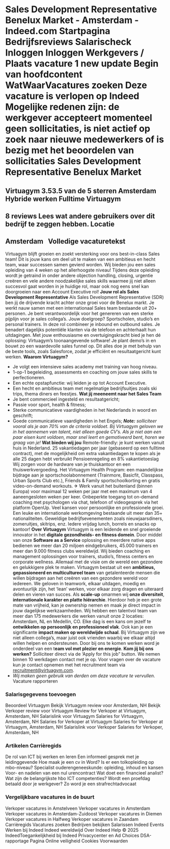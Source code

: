 Sales Development Representative Benelux Market - Amsterdam - Indeed.com
Startpagina
Bedrijfsreviews
Salarischeck
Inloggen
Inloggen
Werkgevers / Plaats vacature
1 new update
Begin van hoofdcontent
WatWaarVacatures zoeken
Deze vacature is verlopen op Indeed
Mogelijke redenen zijn: de werkgever accepteert momenteel geen sollicitaties, is niet actief op zoek naar nieuwe medewerkers of is bezig met het beoordelen van sollicitaties
Sales Development Representative Benelux Market
===============================================
Virtuagym
3.53.5 van de 5 sterren
Amsterdam
Hybride werken
Fulltime
Virtuagym
---------
8 reviews
Lees wat andere gebruikers over dit bedrijf te zeggen hebben.
Locatie
-------
Amsterdam
&nbsp;
Volledige vacaturetekst
-----------------------
Virtuagym blijft groeien en zoekt versterking voor ons best-in-class Sales team! Dit is jouw kans om deel uit te maken van een ambitieus en hecht team, waar successen samen gevierd worden. Wij bieden jou een sales opleiding van 4 weken op het allerhoogste niveau! Tijdens deze opleiding wordt je getraind in onder andere objection handling, closing, urgentie creëren en vele andere noodzakelijke sales skills waarmee jij niet alleen succesvol gaat worden in je huidige rol, maar ook nog eens snel kan doorgroeien naar een Account Executive rol!
**Jouw rol als Sales Development Representative**
Als Sales Development Representative (SDR) ben jij de drijvende kracht achter onze groei voor de Benelux markt. Je werkt nauw samen met een internationaal Sales team bestaande uit 20+ personen. Je bent verantwoordelijk voor het genereren van een sterke pijplijn voor je sales collega’s. Jouw doelgroep? Sportscholen, studio’s en personal trainers.
In deze rol combineer je inbound en outbound sales. Je benadert dagelijks potentiële klanten via de telefoon en achterhaalt hun uitdagingen. Met jouw enthousiasme en overtuigingskracht bied je hen dé oplossing: Virtuagym’s toonaangevende software! Je plant demo’s in en bouwt zo een waardevolle sales funnel op. Dit alles doe je met behulp van de beste tools, zoals Salesforce, zodat je efficiënt en resultaatgericht kunt werken.
**Waarom Virtuagym?**
* Je volgt een intensieve sales academy met training van hoog niveau.
* 1-op-1 begeleiding, assessments en coaching om jouw sales skills te perfectioneren.
* Een echte opstapfunctie: wij leiden je op tot Account Executive.
* Een hecht en ambitieus team met regelmatige bedrijfsuitjes zoals ski trips, thema diners en feestjes.
**Wat jij meeneemt naar het Sales Team**
* Je bent commercieel ingesteld en resultaatgericht;
* Passie voor sport, health & fitness;
* Sterke communicatieve vaardigheden in het Nederlands in woord en geschrift;
* Goede communicatieve vaardigheden in het Engels;
***Note:*** *solliciteer vooral als je aan 70% van de criteria voldoet. Bij Virtuagym geloven we in het aannemen van talent, niet alleen goede CV’s. Als je niet aan een paar eisen kunt voldoen, maar snel leert en gemotiveerd bent, horen we graag van je!*
**Wat bieden wij jou**
Remote-friendly: je kunt werken vanuit huis in Nederland.
25 vakantiedagen per jaar (gebaseerd op een fulltime contract), met de mogelijkheid om extra vakantiedagen te kopen als je alle 25 dagen hebt verbruikt
Pensioenregeling en 8% vakantietoeslag
Wij zorgen voor de hardware van je thuiskantoor en een thuiswerkvergoeding.
Het Virtuagym Health Program: een maandelijkse bijdrage aan je sportschoolabonnement (Trainmore, Basicfit, Classpass, Urban Sports Club etc.), Friends & Family sportschoolkorting en gratis video-on-demand workouts.
✈ Werk vanuit het buitenland (binnen Europa) voor maximaal 12 weken per jaar met een maximum van 4 aaneengesloten weken per keer.
Onbeperkte toegang tot on-demand coaching met psychologen via chat, telefoon of videogesprek via het platform OpenUp.
Veel kansen voor persoonlijke en professionele groei.
Een leuke en internationale werkomgeving bestaande uit meer dan 35+ nationaliteiten.
Geweldige bedrijfsevenementen zoals nieuwjaarsdiners, zomeruitjes, skitrips, enz.
Iedere vrijdag lunch, borrels en snacks op kantoor!
**Over Virtuagym**
Virtuagym is een leidende en snel groeiende innovator in het **digitale gezondheids- en fitness domein**. Door middel van onze **Software as a Service** oplossing en meerdere native apps bedienen we meer dan 20 miljoen eindgebruikers, 45.000 trainers en meer dan 9.000 fitness clubs wereldwijd. Wij bieden coaching en management oplossingen voor trainers, studio’s, fitness centers en corporate wellness. Allemaal met de visie om de wereld een gezondere en gelukkigere plek te maken.
Virtuagym bestaat uit een **ambitieus, gepassioneerd en multicultureel team** van getalenteerde mensen die willen bijdragen aan het creëren van een gezondere wereld voor iedereen. We geloven in teamwork, elkaar uitdagen, moedig en avontuurlijk zijn, het ‘lean’ werken, voor elkaar zorg dragen en uiteraard delen en vieren van succes. Als **scale-up** omarmen wij **onze diversiteit**, **internationale karakter en platte hiërarchie**. Hierdoor heb je een grote mate van vrijheid, kan je ownership nemen en maak je direct impact in jouw dagelijkse werkzaamheden. Wij hebben een talentvol team van meer dan 175 medewerkers die werken vanuit onze 2 locaties: Amsterdam, NL en Medellin, CO.
Elke dag is een kans om jezelf te **ontwikkelen op persoonlijk en professioneel vlak**. Ook kan je een significante **impact maken op wereldwijde schaal**. Bij Virtuagym zijn we niet alleen collega’s, maar juist ook vrienden waarbij we elkaar altijd willen helpen en ondersteunen. Door bij ons te komen werken word je onderdeel van een t**eam vol met plezier en energie**.
**Kom jij bij ons werken?**
Solliciteer direct via de ‘Apply for this job” button. We nemen binnen 10 werkdagen contact met je op. Voor vragen over de vacature kun je contact opnemen met het recruitment team via recruitment@virtuagym.com.
* *Wij maken geen gebruik van derden om deze vacature te vervullen.*
&nbsp;
&nbsp;
Vacature rapporteren
### Salarisgegevens toevoegen
Beoordeel Virtuagym
Bekijk Virtuagym review voor Amsterdam, NH
Bekijk Verkoper review voor Virtuagym
Review for Verkoper at Virtuagym, Amsterdam, NH
Salarislink voor Virtuagym
Salaries for Virtuagym, Amsterdam, NH
Salaries for Verkoper at Virtuagym
Salaries for Verkoper at Virtuagym, Amsterdam, NH
Salarislink voor Verkoper
Salaries for Verkoper, Amsterdam, NH
&nbsp;
### Artikelen Carrièregids
De rol van ICT bij werken en leren
Een informeel gesprek met je leidinggevende
Hoe maak je een cv in Word?
Is er een tolkopleiding op mbo-niveau?
Specialist ouderengeneeskunde: opleiding, inhoud en kansen
Voor- en nadelen van een nul urencontract
Wat doet een financieel analist?
Wat zijn de belangrijkste hbo ICT competenties?
Wordt een proefdag betaald door je werkgever?
Zo word je een strafrechtadvocaat
&nbsp;
### Vergelijkbare vacatures in de buurt
Verkoper vacatures in Amstelveen
Verkoper vacatures in Amsterdam
Verkoper vacatures in Amsterdam-Zuidoost
Verkoper vacatures in Diemen
Verkoper vacatures in Halfweg
Verkoper vacatures in Zaandam
&nbsp;
Carrièregids Vacatures zoeken Bedrijven bekijken Salarissen Indeed Events Werken bij Indeed Indeed wereldwijd Over Indeed Help
© 2025 IndeedToegankelijkheid bij Indeed Privacycenter en Ad Choices DSA-rapportage Pagina Online veiligheid Cookies Voorwaarden